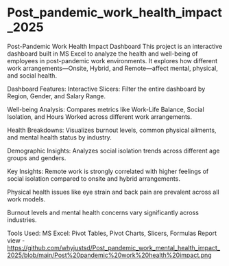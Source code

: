 # Post_pandemic_work_health_impact_2025
Post-Pandemic Work Health Impact Dashboard
This project is an interactive dashboard built in MS Excel to analyze the health and well-being of employees in post-pandemic work environments. It explores how different work arrangements—Onsite, Hybrid, and Remote—affect mental, physical, and social health.

Dashboard Features:
Interactive Slicers: Filter the entire dashboard by Region, Gender, and Salary Range.

Well-being Analysis: Compares metrics like Work-Life Balance, Social Isolation, and Hours Worked across different work arrangements.

Health Breakdowns: Visualizes burnout levels, common physical ailments, and mental health status by industry.

Demographic Insights: Analyzes social isolation trends across different age groups and genders.

Key Insights:
Remote work is strongly correlated with higher feelings of social isolation compared to onsite and hybrid arrangements.

Physical health issues like eye strain and back pain are prevalent across all work models.

Burnout levels and mental health concerns vary significantly across industries.

Tools Used:
MS Excel: Pivot Tables, Pivot Charts, Slicers, Formulas
Report view -https://github.com/whyjustsd/Post_pandemic_work_mental_health_impact_2025/blob/main/Post%20pandemic%20work%20health%20impact.png
